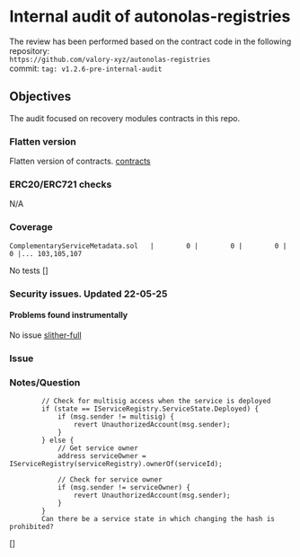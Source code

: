 # Internal audit of autonolas-registries
The review has been performed based on the contract code in the following repository:<br>
`https://github.com/valory-xyz/autonolas-registries` <br>
commit: `tag: v1.2.6-pre-internal-audit` <br> 

## Objectives
The audit focused on recovery modules contracts in this repo.

### Flatten version
Flatten version of contracts. [contracts](https://github.com/valory-xyz/autonolas-registries/blob/main/audits/internal8/analysis/contracts) 

### ERC20/ERC721 checks
N/A

### Coverage
```
ComplementaryServiceMetadata.sol   |        0 |        0 |        0 |        0 |... 103,105,107
```
No tests
[]

### Security issues. Updated 22-05-25
#### Problems found instrumentally
No issue
[slither-full](https://github.com/valory-xyz/autonolas-registries/blob/main/audits/internal8/analysis/slither_full.txt)

### Issue
### Notes/Question
```
        // Check for multisig access when the service is deployed
        if (state == IServiceRegistry.ServiceState.Deployed) {
            if (msg.sender != multisig) {
                revert UnauthorizedAccount(msg.sender);
            }
        } else {
            // Get service owner
            address serviceOwner = IServiceRegistry(serviceRegistry).ownerOf(serviceId);

            // Check for service owner
            if (msg.sender != serviceOwner) {
                revert UnauthorizedAccount(msg.sender);
            }
        }
        Can there be a service state in which changing the hash is prohibited?
```
[]

